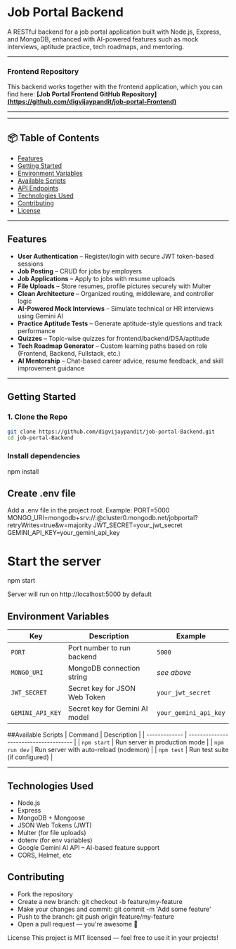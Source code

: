 # Job Portal Backend

A RESTful backend for a job portal application built with Node.js, Express, and MongoDB, enhanced with AI-powered features such as mock interviews, aptitude practice, tech roadmaps, and mentoring.

---

### Frontend Repository

This backend works together with the frontend application, which you can find here:
**[Job Portal Frontend GitHub Repository][(https://github.com/digvijaypandit/job-portal-Frontend)](https://github.com/digvijaypandit/job-portal-in-react)**

---

---

## 📦 Table of Contents

- [Features](#features)  
- [Getting Started](#getting-started)  
- [Environment Variables](#environment-variables)  
- [Available Scripts](#available-scripts)  
- [API Endpoints](#api-endpoints)  
- [Technologies Used](#technologies-used)  
- [Contributing](#contributing)  
- [License](#license)

---

## Features

- **User Authentication** – Register/login with secure JWT token-based sessions  
- **Job Posting** – CRUD for jobs by employers  
- **Job Applications** – Apply to jobs with resume uploads  
- **File Uploads** – Store resumes, profile pictures securely with Multer  
- **Clean Architecture** – Organized routing, middleware, and controller logic  
- **AI-Powered Mock Interviews** – Simulate technical or HR interviews using Gemini AI  
- **Practice Aptitude Tests** – Generate aptitude-style questions and track performance  
- **Quizzes** – Topic-wise quizzes for frontend/backend/DSA/aptitude  
- **Tech Roadmap Generator** – Custom learning paths based on role (Frontend, Backend, Fullstack, etc.)  
- **AI Mentorship** – Chat-based career advice, resume feedback, and skill improvement guidance

---

## Getting Started

### 1. Clone the Repo

```bash
git clone https://github.com/digvijaypandit/job-portal-Backend.git
cd job-portal-Backend
```

### Install dependencies
npm install

## Create .env file
Add a .env file in the project root. Example:
PORT=5000
MONGO_URI=mongodb+srv://<username>:<password>@cluster0.mongodb.net/jobportal?retryWrites=true&w=majority
JWT_SECRET=your_jwt_secret
GEMINI_API_KEY=your_gemini_api_key

# Start the server
npm start

Server will run on http://localhost:5000 by default
## Environment Variables
| Key          | Description                   | Example           |
| ------------ | ----------------------------- | ----------------- |
| `PORT`       | Port number to run backend    | `5000`            |
| `MONGO_URI`  | MongoDB connection string     | *see above*       |
| `JWT_SECRET` | Secret key for JSON Web Token | `your_jwt_secret` |
| `GEMINI_API_KEY` | Secret key for Gemini AI model | `your_gemini_api_key` |


##Available Scripts
| Command       | Description                           |
| ------------- | ------------------------------------- |
| `npm start`   | Run server in production mode         |
| `npm run dev` | Run server with auto-reload (nodemon) |
| `npm test`    | Run test suite (if configured)        |

---
## Technologies Used
- Node.js
- Express
- MongoDB + Mongoose
- JSON Web Tokens (JWT)
- Multer (for file uploads)
- dotenv (for env variables)
- Google Gemini AI API – AI-based feature support
- CORS, Helmet, etc

## Contributing
- Fork the repository
- Create a new branch: git checkout -b feature/my-feature
- Make your changes and commit: git commit -m 'Add some feature'
- Push to the branch: git push origin feature/my-feature
- Open a pull request — you're awesome 🎉

License
This project is MIT licensed — feel free to use it in your projects!
